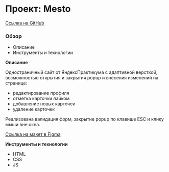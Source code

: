 # Проект: Mesto

[Ссылка на GitHub](https://ilmirakhalilova.github.io/mesto/)

### Обзор
* Описание
* Инструменты и технологии

**Описание**

Одностраничный сайт от ЯндексПрактикума с адаптивной версткой, возможностью открытия и закрытия popup и внесения изменений на странице:
- редактирование профиля
- отметка карточки лайком
- добавление новых карточек
- удаление карточек

Реализована валидация форм, закрытие popup по клавише ESC и клику мыши вне окна.

[Ссылка на макет в Figma](https://www.figma.com/file/2cn9N9jSkmxD84oJik7xL7/JavaScript.-Sprint-4?node-id=0%3A1)

**Инструменты и технологии**
* HTML
* CSS
* JS
